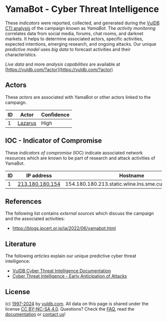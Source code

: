 # YamaBot - Cyber Threat Intelligence

These _indicators_ were reported, collected, and generated during the [VulDB CTI analysis](https://vuldb.com/?kb.cti) of the campaign known as _YamaBot_. The _activity monitoring_ correlates data from social media, forums, chat rooms, and darknet markets. It helps to determine associated actors, specific activities, expected intentions, emerging research, and ongoing attacks. Our unique _predictive model_ uses _big data_ to forecast activities and their characteristics.

_Live data_ and more _analysis capabilities_ are available at [https://vuldb.com/?actor](https://vuldb.com/?actor)

## Actors

These _actors_ are associated with YamaBot or other actors linked to the campaign.

ID | Actor | Confidence
-- | ----- | ----------
1 | [Lazarus](https://vuldb.com/?actor.lazarus) | High

## IOC - Indicator of Compromise

These _indicators of compromise_ (IOC) indicate associated network resources which are known to be part of research and attack activities of YamaBot.

ID | IP address | Hostname | Actor | Confidence
-- | ---------- | -------- | ----- | ----------
1 | [213.180.180.154](https://vuldb.com/?ip.213.180.180.154) | 154.180.180.213.static.wline.lns.sme.cust.swisscom.ch | [Lazarus](https://vuldb.com/?actor.lazarus) | High

## References

The following list contains _external sources_ which discuss the campaign and the associated activities:

* https://blogs.jpcert.or.jp/ja/2022/06/yamabot.html

## Literature

The following _articles_ explain our unique predictive cyber threat intelligence:

* [VulDB Cyber Threat Intelligence Documentation](https://vuldb.com/?kb.cti)
* [Cyber Threat Intelligence - Early Anticipation of Attacks](https://www.scip.ch/en/?labs.20201022)

## License

(c) [1997-2024](https://vuldb.com/?kb.changelog) by [vuldb.com](https://vuldb.com/?kb.about). All data on this page is shared under the license [CC BY-NC-SA 4.0](https://creativecommons.org/licenses/by-nc-sa/4.0/). Questions? Check the [FAQ](https://vuldb.com/?kb.faq), read the [documentation](https://vuldb.com/?kb) or [contact us](https://vuldb.com/?contact)!
